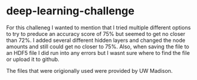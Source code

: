 # deep-learning-challenge

For this challeneg I wanted to mention that I tried multiple different options to try to preduce an accuracy score of 75% but seemed to get no closer than 72%. I added several different hidden layers and changed the node amounts and still could get no closer to 75%. Also, when saving the file to an HDF5 file I did run into any errors but I wasnt sure where to find the file or upload it to github. 

The files that were origionally used were provided by UW Madison. 
